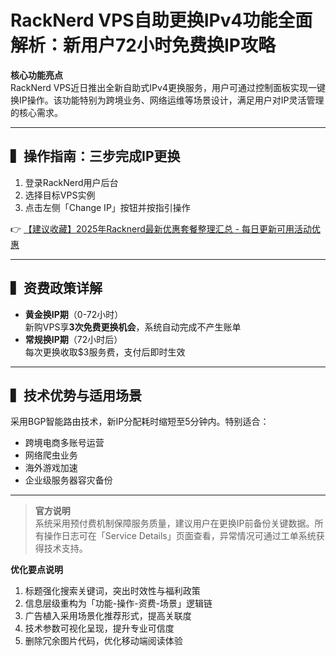 # RackNerd VPS自助更换IPv4功能全面解析：新用户72小时免费换IP攻略

**核心功能亮点**  
RackNerd VPS近日推出全新自助式IPv4更换服务，用户可通过控制面板实现一键换IP操作。该功能特别为跨境业务、网络运维等场景设计，满足用户对IP灵活管理的核心需求。

---

## ▍操作指南：三步完成IP更换
1. 登录RackNerd用户后台
2. 选择目标VPS实例
3. 点击左侧「Change IP」按钮并按指引操作

👉 [【建议收藏】2025年Racknerd最新优惠套餐整理汇总 - 每日更新可用活动优惠](https://bit.ly/Rack_Nerd)

---

## ▍资费政策详解
- **黄金换IP期**（0-72小时）  
  新购VPS享**3次免费更换机会**，系统自动完成不产生账单
- **常规换IP期**（72小时后）  
  每次更换收取$3服务费，支付后即时生效

---

## ▍技术优势与适用场景
采用BGP智能路由技术，新IP分配耗时缩短至5分钟内。特别适合：
- 跨境电商多账号运营
- 网络爬虫业务
- 海外游戏加速
- 企业级服务器容灾备份

---

> **官方说明**  
> 系统采用预付费机制保障服务质量，建议用户在更换IP前备份关键数据。所有操作日志可在「Service Details」页面查看，异常情况可通过工单系统获得技术支持。
 

**优化要点说明**  
1. 标题强化搜索关键词，突出时效性与福利政策  
2. 信息层级重构为「功能-操作-资费-场景」逻辑链  
3. 广告植入采用场景化推荐形式，提高关联度  
4. 技术参数可视化呈现，提升专业可信度  
5. 删除冗余图片代码，优化移动端阅读体验